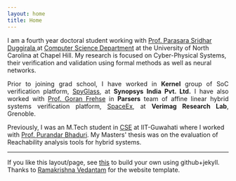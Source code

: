 ```yaml
---
layout: home
title: Home
---
```


<p align='jusitfy'>I am a fourth year doctoral student working with <a href= 'https://www.cs.unc.edu/~psd/'> Prof. Parasara Sridhar Duggirala </a> at <a href = 'https://cs.unc.edu/'>Computer Science Department</a> at the University of North Carolina at Chapel Hill. My research	is focused on Cyber-Physical Systems, their verification and validation using formal methods as well as neural networks.</p>
   
<p align='justify'> Prior to joining grad school, I have worked in <b>Kernel</b> group of SoC verification platform, <a href="https://www.synopsys.com/verification/static-and-formal-verification/spyglass.html">SpyGlass</a>, at <b>Synopsys India Pvt. Ltd.</b> I have also worked with <a href="https://sites.google.com/site/frehseg/">Prof. Goran Frehse</a> in <b>Parsers</b> team of affine linear hybrid systems verification platform, <a href="http://spaceex.imag.fr/">SpaceEx</a>, at <b>Verimag Research Lab</b>, Grenoble.</p>

<p align='jusitfy'>Previously, I was an M.Tech student in <a href="https://www.iitg.ac.in/cse/">CSE</a> at IIT-Guwahati where I worked with <a href='https://www.iitg.ac.in/pbhaduri/'>Prof. Purandar Bhaduri</a>. My Masters' thesis was on the evaluation of Reachability analysis tools for hybrid systems.</p>

<hr/>

If you like this layout/page, see <a href='demo-post'>this</a> to build your own using github+jekyll. Thanks to <a href="https://github.com/vrama91/vrama91.github.io">Ramakrishna Vedantam</a> for the website template.

<!---https://github.com/mavroudisv/plain-academic--->
